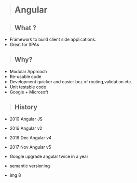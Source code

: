 ># Angular

>## What ?
- Framework to build client side applications.
- Great for SPAs
  
>## Why?
- Modular Approach
- Re-usable code
- Development quicker and easier bcz of routing,validation etc.
- Unit testable code
- Google + Microsoft

>## History
- 2010 Angular JS
- 2016 Angular v2
- 2016 Dec Angular v4
- 2017 Nov Angular v5
  
- Google upgrade angular twice in a year
- semantic versioning
- img 8
